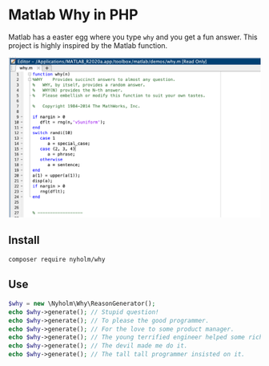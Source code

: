 # Matlab Why in PHP

Matlab has a easter egg where you type `why` and you get a fun answer. This project
is highly inspired by the Matlab function.

![The matlab definition](/docs/matlab.png)

## Install

```cli
composer require nyholm/why
```

## Use

```php
$why = new \Nyholm\Why\ReasonGenerator();
echo $why->generate(); // Stupid question!
echo $why->generate(); // To please the good programmer.
echo $why->generate(); // For the love to some product manager.
echo $why->generate(); // The young terrified engineer helped some rich and good terrified and very smart and rich kid.
echo $why->generate(); // The devil made me do it.
echo $why->generate(); // The tall tall programmer insisted on it.
```
